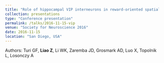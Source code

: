 ```yaml
---
title: "Role of hippocampal VIP interneurons in reward-oriented spatial learning"
collection: presentations
type: "Conference presentation"
permalink: /talks/2016-11-15-vip
venue: "Society for Neuroscience 2016"
date: 2016-11-15
location: "San Diego, USA"
---
```

Authors: Turi GF, <b>Liao Z</b>, Li WK, Zaremba JD, Grosmark AD, Luo X, Topolnik L, Losonczy A
